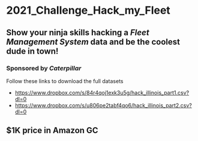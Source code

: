 # 2021_Challenge_Hack_my_Fleet
## Show your ninja skills hacking a ***Fleet Management System*** data and be the coolest dude in town!
### Sponsored by *Caterpillar*

Follow these links to download the full datasets		

- https://www.dropbox.com/s/84r4qoj1exk3u5g/hack_illinois_part1.csv?dl=0		
- https://www.dropbox.com/s/u806pe2tabf4qo6/hack_illinois_part2.csv?dl=0		

## $1K price in Amazon GC
